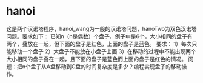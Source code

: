 # hanoi
这是两个汉诺塔程序，hanoi_wang为一般的汉诺塔问题，hanoTwo为双色汉诺塔问题。要求如下：
已知n（n是偶数）个盘子，例子中是6个，大小相同的盘子有两个，叠放在一起，但下面的盘子是红色，上面的盘子是蓝色。
要求：
1）每次只能移动一个盘子
2）大盘子不能放在小盘子上面
3）在移动的过程中不能出现两个大小相同的盘子叠在一起，且下面的盘子是蓝色而上面的盘子是红色的情况。
问题：把n个盘子从A盘移动到C盘的时间复杂度是多少？编程实现盘子的移动操作。
